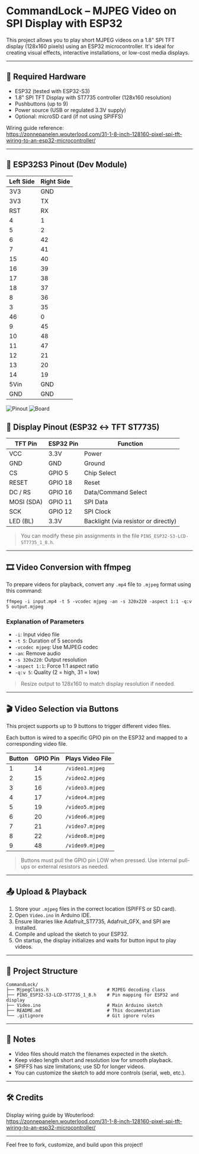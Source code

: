 # CommandLock – MJPEG Video on SPI Display with ESP32

This project allows you to play short MJPEG videos on a 1.8" SPI TFT display (128x160 pixels) using an ESP32 microcontroller. It's ideal for creating visual effects, interactive installations, or low-cost media displays.

---

## 🧰 Required Hardware

- ESP32 (tested with ESP32-S3)
- 1.8" SPI TFT Display with ST7735 controller (128x160 resolution)
- Pushbuttons (up to 9)
- Power source (USB or regulated 3.3V supply)
- Optional: microSD card (if not using SPIFFS)

Wiring guide reference:  
https://zonnepanelen.wouterlood.com/31-1-8-inch-128160-pixel-spi-tft-wiring-to-an-esp32-microcontroller/

---

## 🔌 ESP32S3 Pinout (Dev Module)

| Left Side     | Right Side  |
|---------------|-------------|
| 3V3           | GND         |
| 3V3           | TX          |
| RST           | RX          |
| 4             | 1           |
| 5             | 2           |
| 6             | 42          |
| 7             | 41          |
| 15            | 40          |
| 16            | 39          |
| 17            | 38          |
| 18            | 37          |
| 8             | 36          |
| 3             | 35          |
| 46            | 0           |
| 9             | 45          |
| 10            | 48          |
| 11            | 47          |
| 12            | 21          |
| 13            | 20          |
| 14            | 19          |
| 5Vin          | GND         |
| GND           | GND         |


![Pinout](images/pins.jpg)
![Board](images/board.jpg)



## 🔌 Display Pinout (ESP32 ↔ TFT ST7735)

| TFT Pin     | ESP32 Pin | Function           |
|-------------|------------|--------------------|
| VCC         | 3.3V       | Power              |
| GND         | GND        | Ground             |
| CS          | GPIO 5     | Chip Select        |
| RESET       | GPIO 18    | Reset              |
| DC / RS     | GPIO 16    | Data/Command Select|
| MOSI (SDA)  | GPIO 11    | SPI Data           |
| SCK         | GPIO 12    | SPI Clock          |
| LED (BL)    | 3.3V       | Backlight (via resistor or directly) |

> You can modify these pin assignments in the file `PINS_ESP32-S3-LCD-ST7735_1_8.h`.

---

## 🎞️ Video Conversion with ffmpeg

To prepare videos for playback, convert any `.mp4` file to `.mjpeg` format using this command:

```
ffmpeg -i input.mp4 -t 5 -vcodec mjpeg -an -s 320x220 -aspect 1:1 -q:v 5 output.mjpeg
```

### Explanation of Parameters

- `-i`: Input video file
- `-t 5`: Duration of 5 seconds
- `-vcodec mjpeg`: Use MJPEG codec
- `-an`: Remove audio
- `-s 320x220`: Output resolution
- `-aspect 1:1`: Force 1:1 aspect ratio
- `-q:v 5`: Quality (2 = high, 31 = low)

> Resize output to 128x160 to match display resolution if needed.

---

## 🎬 Video Selection via Buttons

This project supports up to 9 buttons to trigger different video files.

Each button is wired to a specific GPIO pin on the ESP32 and mapped to a corresponding video file.

| Button | GPIO Pin | Plays Video File    |
|--------|----------|---------------------|
| 1      | 14       | `/video1.mjpeg`     |
| 2      | 15       | `/video2.mjpeg`     |
| 3      | 16       | `/video3.mjpeg`     |
| 4      | 17       | `/video4.mjpeg`     |
| 5      | 19       | `/video5.mjpeg`     |
| 6      | 20       | `/video6.mjpeg`     |
| 7      | 21       | `/video7.mjpeg`     |
| 8      | 22       | `/video8.mjpeg`     |
| 9      | 48       | `/video9.mjpeg`     |

> Buttons must pull the GPIO pin LOW when pressed. Use internal pull-ups or external resistors as needed.

---

## 📤 Upload & Playback

1. Store your `.mjpeg` files in the correct location (SPIFFS or SD card).
2. Open `Video.ino` in Arduino IDE.
3. Ensure libraries like Adafruit_ST7735, Adafruit_GFX, and SPI are installed.
4. Compile and upload the sketch to your ESP32.
5. On startup, the display initializes and waits for button input to play videos.

---

## 📁 Project Structure

```
CommandLock/
├── MjpegClass.h                      # MJPEG decoding class
├── PINS_ESP32-S3-LCD-ST7735_1_8.h    # Pin mapping for ESP32 and display
├── Video.ino                         # Main Arduino sketch
├── README.md                         # This documentation
└── .gitignore                        # Git ignore rules
```

---

## 🧠 Notes

- Video files should match the filenames expected in the sketch.
- Keep video length short and resolution low for smooth playback.
- SPIFFS has size limitations; use SD for longer videos.
- You can customize the sketch to add more controls (serial, web, etc.).

---

## 🛠️ Credits

Display wiring guide by Wouterlood:  
https://zonnepanelen.wouterlood.com/31-1-8-inch-128160-pixel-spi-tft-wiring-to-an-esp32-microcontroller/

---

Feel free to fork, customize, and build upon this project!
